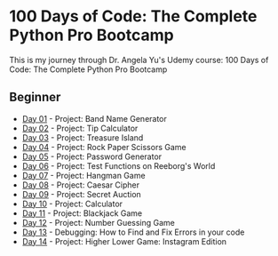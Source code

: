 # 100 Days of Code: The Complete Python Pro Bootcamp

This is my journey through Dr. Angela Yu's Udemy course: 100 Days of Code: The Complete Python Pro Bootcamp 

## Beginner

- [Day 01](https://github.com/cristobalgrau/100-days-of-python/tree/main/Beginner/Day-01) - Project: Band Name Generator
- [Day 02](https://github.com/cristobalgrau/100-days-of-python/tree/main/Beginner/Day-02) - Project: Tip Calculator
- [Day 03](https://github.com/cristobalgrau/100-days-of-python/tree/main/Beginner/Day-03) - Project: Treasure Island
- [Day 04](https://github.com/cristobalgrau/100-days-of-python/tree/main/Beginner/Day-04) - Project: Rock Paper Scissors Game
- [Day 05](https://github.com/cristobalgrau/100-days-of-python/tree/main/Beginner/Day-05) - Project: Password Generator
- [Day 06](https://github.com/cristobalgrau/100-days-of-python/tree/main/Beginner/Day-06) - Project: Test Functions on Reeborg's World
- [Day 07](https://github.com/cristobalgrau/100-days-of-python/tree/main/Beginner/Day-07) - Project: Hangman Game
- [Day 08](https://github.com/cristobalgrau/100-days-of-python/tree/main/Beginner/Day-08) - Project: Caesar Cipher
- [Day 09](https://github.com/cristobalgrau/100-days-of-python/tree/main/Beginner/Day-09) - Project: Secret Auction
- [Day 10](https://github.com/cristobalgrau/100-days-of-python/tree/main/Beginner/Day-10) - Project: Calculator
- [Day 11](https://github.com/cristobalgrau/100-days-of-python/tree/main/Beginner/Day-11) - Project: Blackjack Game
- [Day 12](https://github.com/cristobalgrau/100-days-of-python/tree/main/Beginner/Day-12) - Project: Number Guessing Game
- [Day 13](https://github.com/cristobalgrau/100-days-of-python/tree/main/Beginner/Day-13) - Debugging: How to Find and Fix Errors in your code 
- [Day 14](https://github.com/cristobalgrau/100-days-of-python/tree/main/Beginner/Day-14) - Project: Higher Lower Game: Instagram Edition

